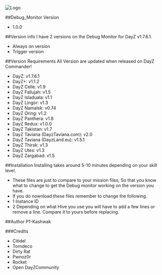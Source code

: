 ![Logo](http://i720.photobucket.com/albums/ww203/kashwak/logo-1.png)<br />

##Debug_Monitor Version
* 1.0.0

##Version info
I have 2 versions on the Debug Monitor for DayZ v1.7.6.1.
* Always on version
* Trigger version


##Version Requirements
All Version are updated when released on DayZ Commander!
* DayZ: v1.7.6.1
* DayZ+: v1.1.2
* DayZ Celle: v1.9
* DayZ Fallujah: v1.5
* DayZ Isladuala: v1.1
* DayZ Lingor: v1.3
* DayZ Namalsk: v0.74
* DayZ Oring: v1.2
* DayZ Panthera: v1.8
* DayZ Redux: v1.0.0
* DayZ Takistan: v1.7
* DayZ Taviana (DayzTaviana.com): v2.0
* DayZ Taviana (DayzLand.eu): v1.5.1
* DayZ Thirsk: v1.3
* DayZ Utes: v1.3
* DayZ Zargabad: v1.5

##Installation
Installing takes around 5-10 minutes depending on your skill level.

* These files are just to compare to your mission files, So that you know what to change to get the Debug monitor working on the version you have. 
* If you do nownload these files remember to change the following.
* 1 Instance ID
* 2 Depending on what Hive you use you will have to add a few lines or remove a line. Compare it to yours before replacing.


##Author
P1-Kashwak

###Credits
* Citidel
* Torndeco
* Dirty Rat
* Pwnoz0r
* Rocket
* Open DayZCommunity
